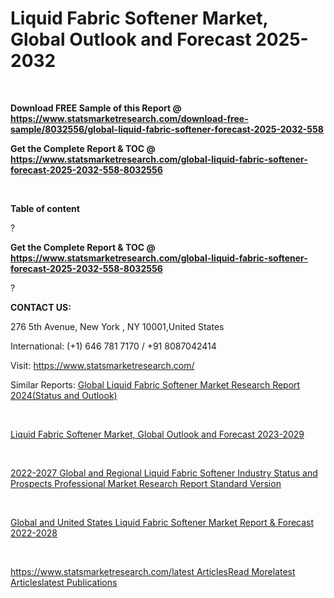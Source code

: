 <h1>Liquid Fabric Softener Market, Global Outlook and Forecast 2025-2032</h1><br/><p><strong>Download FREE Sample of this Report @ <a href="https://www.statsmarketresearch.com/download-free-sample/8032556/global-liquid-fabric-softener-forecast-2025-2032-558">https://www.statsmarketresearch.com/download-free-sample/8032556/global-liquid-fabric-softener-forecast-2025-2032-558</a></strong></p>
 
 
 
 <div><b>Get the Complete Report & TOC @ <a href="https://www.statsmarketresearch.com/global-liquid-fabric-softener-forecast-2025-2032-558-8032556">https://www.statsmarketresearch.com/global-liquid-fabric-softener-forecast-2025-2032-558-8032556</a></b></div>
 
 
 
 <p><br />
 
 <b>Table of content</b></p>
 
 
 
 <p>? </p>
 
 
 
 <div><b>Get the Complete Report & TOC @ <a href="https://www.statsmarketresearch.com/global-liquid-fabric-softener-forecast-2025-2032-558-8032556">https://www.statsmarketresearch.com/global-liquid-fabric-softener-forecast-2025-2032-558-8032556</a></b></div>
 
 
 
 <p>? </p>
 
 
 
 <p><b>CONTACT US:</b><br />
 
 276 5th Avenue, New York , NY 10001,United States<br />
 
 International: (+1) 646 781 7170 / +91 8087042414<br />
 
 Visit: <a href="https://www.statsmarketresearch.com/">https://www.statsmarketresearch.com/</a><br />
 
 Similar Reports: <a href="https://www.statsmarketresearch.com/global-liquid-fabric-softener-forecast-2025-2032-558-8032556">Global Liquid Fabric Softener Market Research Report 2024(Status and Outlook)</a><br />
 
 <br />
 
 <a href="https://www.statsmarketresearch.com/global-liquid-fabric-softener-forecast-2025-2032-558-8032556">Liquid Fabric Softener Market, Global Outlook and Forecast 2023-2029</a><br />
 
 <br />
 
 <a href="https://www.statsmarketresearch.com/global-liquid-fabric-softener-forecast-2025-2032-558-8032556">2022-2027 Global and Regional Liquid Fabric Softener Industry Status and Prospects Professional Market Research Report Standard Version</a><br />
 
 <br />
 
 <a href="https://www.statsmarketresearch.com/global-liquid-fabric-softener-forecast-2025-2032-558-8032556">Global and United States Liquid Fabric Softener Market Report & Forecast 2022-2028</a><br />
 
 <br />
 
 <a href="https://gyeongbokgung.com">https://www.statsmarketresearch.com/</a><a href="https://hallyeomaritime.com">latest Articles</a><a href="https://jingwansa.com">Read More</a><a href="https://nguoiviet.jp/">latest Articles</a><a href="https://www.intelmarketresearch.com/">latest Publications</a></p>